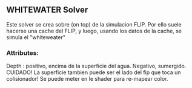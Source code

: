 ## WHITEWATER Solver  

Este solver se crea sobre (on top) de la simulacion FLIP. Por ello suele hacerse una cache del FLIP, y luego, usando los datos de la cache, se simula el "whiteweater"

### Attributes:   

Depth : positivo, encima de la superficie del agua. Negativo, sumergido. CUIDADO! La superficie tambien puede ser el lado del fip que toca un colisionador! Se puede meter en le shader para re-mapear color.
